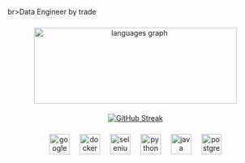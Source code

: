 <p align="left">br>Data Engineer by trade</p>

###

<div align="center">
  <img src="https://github-readme-stats.vercel.app/api/top-langs?username=b-hairston&hide=html,css,scss&locale=en&hide_title=false&layout=compact&card_width=320&langs_count=6&theme=midnight-purple&hide_border=false&order=2" width="400" height="150" alt="languages graph" />
  <a href="https://git.io/streak-stats">
    <img src="https://github-readme-streak-stats-seven-azure.vercel.app?user=b-hairston&theme=tokyonight-duo&hide_border=true&short_numbers=true&date_format=j%20M%5B%20Y%5D&mode=weekly" alt="GitHub Streak" style="margin-top: 20px;"/>
  </a>

</div>


###

<div align="center">
  <img src="https://cdn.jsdelivr.net/gh/devicons/devicon/icons/googlecloud/googlecloud-original.svg" height="40" alt="googlecloud logo"  />
  <img width="12" />
  <img src="https://cdn.jsdelivr.net/gh/devicons/devicon/icons/docker/docker-original.svg" height="40" alt="docker logo"  />
  <img width="12" />
  <img src="https://cdn.jsdelivr.net/gh/devicons/devicon/icons/amazonwebservices/amazonwebservices-plain-wordmark.svg" height="40" alt="selenium logo"  />
  <img width="12" />
  <img src="https://cdn.jsdelivr.net/gh/devicons/devicon/icons/python/python-original.svg" height="40" alt="python logo"  />
  <img width="12" />
  <img src="https://cdn.jsdelivr.net/gh/devicons/devicon/icons/java/java-original.svg" height="40" alt="java logo"  />
  <img width="12" />
  <img src="https://cdn.jsdelivr.net/gh/devicons/devicon/icons/postgresql/postgresql-original.svg" height="40" alt="postgresql logo"  />
</div>
